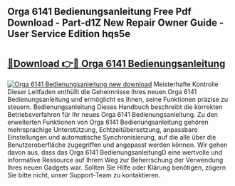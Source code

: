 ## Orga 6141 Bedienungsanleitung Free Pdf Download - Part-d1Z New Repair Owner Guide - User Service Edition hqs5e

# <h2><a href="http://df0oru.blite.top/?on=Orga+6141+Bedienungsanleitung">🔗Download 👉🔴 Orga 6141 Bedienungsanleitung</a></h2>

[![Orga 6141 Bedienungsanleitung new download](https://i.imgur.com/lujVjoI.png)](http://df0oru.blite.top/?on=Orga+6141+Bedienungsanleitung)
Meisterhafte Kontrolle Dieser Leitfaden enthüllt die Geheimnisse Ihres neuen Orga 6141 Bedienungsanleitung und ermöglicht es Ihnen, seine Funktionen präzise zu steuern. Bedienungsanleitung Dieses Handbuch beschreibt die korrekten Betriebsverfahren für Ihr neues Orga 6141 Bedienungsanleitung. Zu den erweiterten Funktionen von Orga 6141 Bedienungsanleitung gehören mehrsprachige Unterstützung, Echtzeitübersetzung, anpassbare Einstellungen und automatische Synchronisierung, auf die alle über die Benutzeroberfläche zugegriffen und angepasst werden können. Wir gehen davon aus, dass das Orga 6141 BedienungsanleitungD eine wertvolle und informative Ressource auf Ihrem Weg zur Beherrschung der Verwendung Ihres neuen Gadgets war. Sollten Sie Hilfe oder Klärung benötigen, zögern Sie bitte nicht, unser Support-Team zu kontaktieren.
